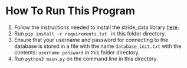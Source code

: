 # How To Run This Program

1. Follow the instructions needed to install the stride_data library [here](https://github.com/SethMarkarian/StrideFundingProject/blob/main/stride_packages/python/README.md).
2. Run `pip install -r requirements.txt ` in this folder directory.
3. Ensure that your username and password for connecting to the database is stored in a file with the name `database_init.txt` with the contents: `username password` in this folder directory.
4. Run `python3 main.py` on the command line in this directory.